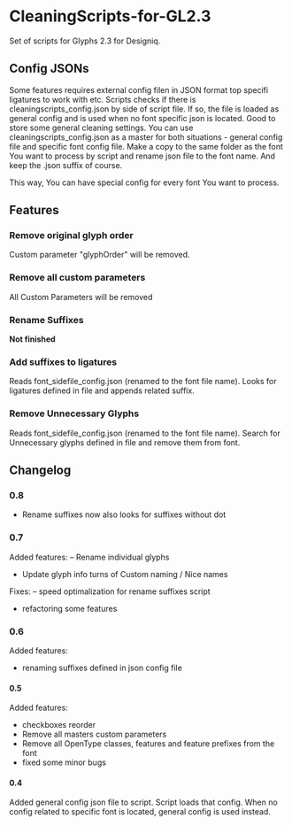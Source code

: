 # CleaningScripts-for-GL2.3

Set of scripts for Glyphs 2.3 for Designiq.

## Config JSONs

Some features requires external config filen in JSON format top specifi ligatures to work with etc.
Scripts checks if there is cleaningscripts_config.json by side of script file. If so, the file is loaded as general config and is used when no font specific json is located. Good to store some general cleaning settings.
You can use cleaningscripts_config.json as a master for both situations - general config file and specific font config file. Make a copy to the same folder as the font You want to process by script and rename json file to the font name. And keep the .json suffix of course.

This way, You can have special config for every font You want to process.

## Features

### Remove original glyph order
Custom parameter "glyphOrder" will be removed.

### Remove all custom parameters
All Custom Parameters will be removed

### Rename Suffixes
__Not finished__

### Add suffixes to ligatures
Reads font_sidefile_config.json (renamed to the font file name). Looks for ligatures defined in file and appends related suffix.

### Remove Unnecessary Glyphs
Reads font_sidefile_config.json (renamed to the font file name).
Search for Unnecessary glyphs defined in file and remove them from font.

## Changelog

### 0.8
- Rename suffixes now also looks for suffixes without dot

### 0.7
Added features:
– Rename individual glyphs
- Update glyph info turns of Custom naming / Nice names

Fixes:
– speed optimalization for rename suffixes script
- refactoring some features


### 0.6
Added features:
- renaming suffixes defined in json config file

#### 0.5
Added features:
- checkboxes reorder
- Remove all masters custom parameters
- Remove all OpenType classes, features and feature prefixes from the font
- fixed some minor bugs

#### 0.4
Added general config json file to script. Script loads that config. When no config related to specific font is located, general config is used instead.
